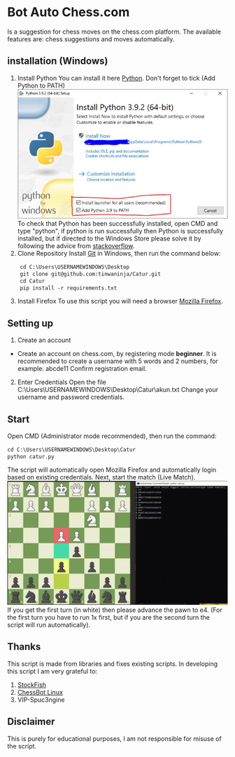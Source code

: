 # Bot Auto Chess.com
Is a suggestion for chess moves on the chess.com platform. The available features are: chess suggestions and moves automatically.

## installation (Windows)

1. Install Python
You can install it here [Python](https://www.python.org/downloads/). Don't forget to tick (Add Python to PATH)  ![Install Python](./documentation/python_install.jpeg)
To check that Python has been successfully installed, open CMD and type "python", if python is run successfully then Python is successfully installed, but if directed to the Windows Store please solve it by following the advice from [stackoverflow](https://stackoverflow.com/questions/58754860/cmd-opens-window-store-when-i-type-python).
2. Clone Repository
Install [Git](https://git-scm.com/download/win) in Windows, then run the command below:
```
	cd C:\Users\USERNAMEWINDOWS\Desktop
    git clone git@github.com:tinwaninja/Catur.git
    cd Catur
    pip install -r requirements.txt
```
3. Install Firefox
To use this script you will need a browser [Mozilla Firefox](https://www.mozilla.org/en-US/firefox/new/).
## Setting up
1. Create an account
- Create an account on chess.com, by registering mode **beginner**.
It is recommended to create a username with 5 words and 2 numbers, for example: abcde11
Confirm registration email.
2. Enter Credentials
Open the file C:\Users\USERNAMEWINDOWS\Desktop\Catur\akun.txt
Change your username and password credentials.
## Start
Open CMD (Administrator mode recommended), then run the command:
```
cd C:\Users\USERNAMEWINDOWS\Desktop\Catur
python catur.py
```
The script will automatically open Mozilla Firefox and automatically login based on existing credentials.
Next, start the match (Live Match).
![Auto Chess](./documentation/Catur.gif)
If you get the first turn (in white) then please advance the pawn to e4. (For the first turn you have to run 1x first, but if you are the second turn the script will run automatically).

## Thanks
This script is made from libraries and fixes existing scripts. In developing this script I am very grateful to:
1. [StockFish](https://stockfishchess.org/download/)
2. [ChessBot Linux](https://github.com/kraten/chessbot)
3. VIP-Spuc3ngine

## Disclaimer
This is purely for educational purposes, I am not responsible for misuse of the script.